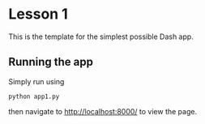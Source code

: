 # Lesson 1

This is the template for the simplest possible Dash app.

## Running the app

Simply run using

```
python app1.py
```

then navigate to [http://localhost:8000/](http://localhost:8000/) to view the page.
